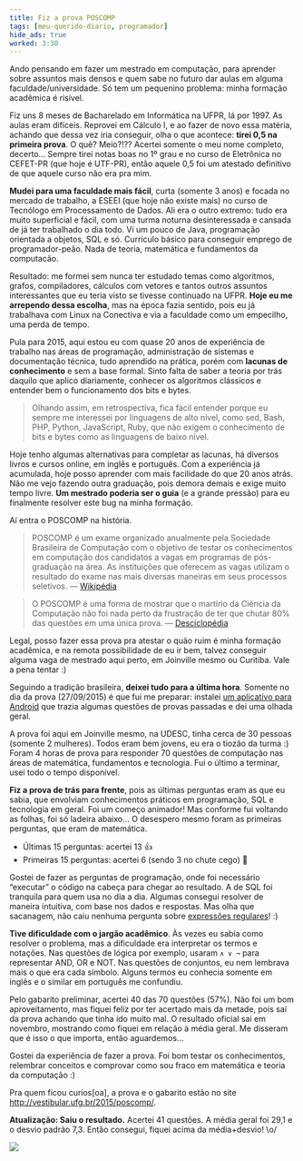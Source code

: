 ```yaml
---
title: Fiz a prova POSCOMP
tags: [meu-querido-diario, programador]
hide_ads: true
worked: 3:30
---
```


Ando pensando em fazer um mestrado em computação, para aprender sobre assuntos mais densos e quem sabe no futuro dar aulas em alguma faculdade/universidade. Só tem um pequenino problema: minha formação acadêmica é risível.

Fiz uns 8 meses de Bacharelado em Informática na UFPR, lá por 1997. As aulas eram difíceis. Reprovei em Cálculo I, e ao fazer de novo essa matéria, achando que dessa vez iria conseguir, olha o que acontece: **tirei 0,5 na primeira prova**. O quê? Meio?!?? Acertei somente o meu nome completo, decerto… Sempre tirei notas boas no 1º grau e no curso de Eletrônica no CEFET-PR (que hoje é UTF-PR), então aquele 0,5 foi um atestado definitivo de que aquele curso não era pra mim.

**Mudei para uma faculdade mais fácil**, curta (somente 3 anos) e focada no mercado de trabalho, a ESEEI (que hoje não existe mais) no curso de Tecnólogo em Processamento de Dados. Ali era o outro extremo: tudo era muito superficial e fácil, com uma turma noturna desinteressada e cansada de já ter trabalhado o dia todo. Vi um pouco de Java, programação orientada a objetos, SQL e só. Currículo básico para conseguir emprego de programador-peão. Nada de teoria, matemática e fundamentos da computacão.

Resultado: me formei sem nunca ter estudado temas como algoritmos, grafos, compiladores, cálculos com vetores e tantos outros assuntos interessantes que eu teria visto se tivesse continuado na UFPR. **Hoje eu me arrependo dessa escolha**, mas na época fazia sentido, pois eu já trabalhava com Linux na Conectiva e via a faculdade como um empecilho, uma perda de tempo.

Pula para 2015, aqui estou eu com quase 20 anos de experiência de trabalho nas áreas de programação, administração de sistemas e documentação técnica, tudo aprendido na prática, porém com **lacunas de conhecimento** e sem a base formal. Sinto falta de saber a teoria por trás daquilo que aplico diariamente, conhecer os algoritmos clássicos e entender bem o funcionamento dos bits e bytes.

> Olhando assim, em retrospectiva, fica fácil entender porque eu sempre me interessei por linguagens de alto nível, como sed, Bash, PHP, Python, JavaScript, Ruby, que não exigem o conhecimento de bits e bytes como as linguagens de baixo nível.

Hoje tenho algumas alternativas para completar as lacunas, há diversos livros e cursos online, em inglês e português. Com a experiência já acumulada, hoje posso aprender com mais facilidade do que 20 anos atrás. Não me vejo fazendo outra graduação, pois demora demais e exige muito tempo livre. **Um mestrado poderia ser o guia** (e a grande pressão) para eu finalmente resolver este bug na minha formação.

Aí entra o POSCOMP na história.

> POSCOMP é um exame organizado anualmente pela Sociedade Brasileira de Computação com o objetivo de testar os conhecimentos em computação dos candidatos a vagas em programas de pós-graduação na área. As instituições que oferecem as vagas utilizam o resultado do exame nas mais diversas maneiras em seus processos seletivos. — [Wikipédia](https://pt.wikipedia.org/wiki/Poscomp)

> O POSCOMP é uma forma de mostrar que o martírio da Ciência da Computação não foi nada perto da frustração de ter que chutar 80% das questões em uma única prova. — [Desciclopédia](http://desciclopedia.org/wiki/Poscomp)

Legal, posso fazer essa prova pra atestar o quão ruim é minha formação acadêmica, e na remota possibilidade de eu ir bem, talvez conseguir alguma vaga de mestrado aqui perto, em Joinville mesmo ou Curitiba. Vale a pena tentar :)

Seguindo a tradição brasileira, **deixei tudo para a última hora**. Somente no dia da prova (27/09/2015) é que fui me preparar: instalei [um aplicativo para Android](https://play.google.com/store/apps/details?id=com.ufms_cppp.poscomp) que trazia algumas questões de provas passadas e dei uma olhada geral.

A prova foi aqui em Joinville mesmo, na UDESC, tinha cerca de 30 pessoas (somente 2 mulheres). Todos eram bem jovens, eu era o tiozão da turma :) Foram 4 horas de prova para responder 70 questões de computação nas áreas de matemática, fundamentos e tecnologia. Fui o último a terminar, usei todo o tempo disponível.

**Fiz a prova de trás para frente**, pois as últimas perguntas eram as que eu sabia, que envolviam conhecimentos práticos em programação, SQL e tecnologia em geral. Foi um começo animador! Mas conforme fui voltando as folhas, foi só ladeira abaixo… O desespero mesmo foram as primeiras perguntas, que eram de matemática.

- Últimas 15 perguntas: acertei 13 👍
- Primeiras 15 perguntas: acertei 6 (sendo 3 no chute cego) 💩

Gostei de fazer as perguntas de programação, onde foi necessário “executar” o código na cabeça para chegar ao resultado. A de SQL foi tranquila para quem usa no dia a dia. Algumas consegui resolver de maneira intuitiva, com base nos dados e respostas. Mas olha que sacanagem, não caiu nenhuma pergunta sobre [expressões regulares](http://aurelio.net/regex/)! :)

**Tive dificuldade com o jargão acadêmico**. Às vezes eu sabia como resolver o problema, mas a dificuldade era interpretar os termos e notações. Nas questões de lógica por exemplo, usaram `∧ ∨ ¬` para representar AND, OR e NOT. Nas questões de conjuntos, eu nem lembrava mais o que era cada símbolo. Alguns termos eu conhecia somente em inglês e o similar em português me confundiu.

Pelo gabarito preliminar, acertei 40 das 70 questões (57%). Não foi um bom aproveitamento, mas fiquei feliz por ter acertado mais da metade, pois saí da prova achando que tinha ido muito mal. O resultado oficial sai em novembro, mostrando como fiquei em relação à média geral. Me disseram que é isso o que importa, então aguardemos…

Gostei da experiência de fazer a prova. Foi bom testar os conhecimentos, relembrar conceitos e comprovar como sou fraco em matemática e teoria da computação :)

Pra quem ficou curios[oa], a prova e o gabarito estão no site http://vestibular.ufg.br/2015/poscomp/.

**Atualização: Saiu o resultado.** Acertei 41 questões. A média geral foi 29,1 e o desvio padrão 7,3. Então consegui, fiquei acima da média+desvio! \o/

![](http://aurelio.net/img/blog/poscomp-resultado.png)
